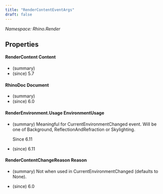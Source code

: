 ```yaml
---
title: "RenderContentEventArgs"
draft: false
---
```


*Namespace: Rhino.Render*
## Properties
#### RenderContent Content
- (summary) 
- (since) 5.7
#### RhinoDoc Document
- (summary) 
- (since) 6.0
#### RenderEnvironment.Usage EnvironmentUsage
- (summary) 
     Meaningful for CurrentEnvironmentChanged event. Will be one of Background, ReflectionAndRefraction or Skylighting.
     
     Since 6.11
     
- (since) 6.11
#### RenderContentChangeReason Reason
- (summary) 
     Not when used in CurrentEnvironmentChanged (defaults to None).
     
- (since) 6.0
